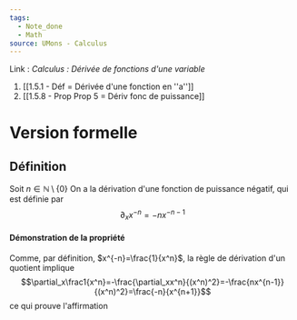 ```yaml
---
tags:
  - Note_done
  - Math
source: UMons - Calculus
---
```


Link :
_Calculus : Dérivée de fonctions d'une variable_
1. [[1.5.1 - Déf = Dérivée d'une fonction en ''a'']]
2. [[1.5.8 - Prop Prop 5 = Dériv fonc de puissance]]


# Version formelle
## Définition
Soit $n \in \mathbb{N}\setminus\{0 \}$ 
On a la dérivation d'une fonction de puissance négatif, qui est définie par $$\partial_x x^{-n}=-nx^{-n-1}$$
#### Démonstration de la propriété
Comme, par définition, $x^{-n}=\frac{1}{x^n}$, la règle de dérivation d'un quotient implique $$\partial_x\frac1{x^n}=-\frac{\partial_xx^n}{(x^n)^2}=-\frac{nx^{n-1}}{(x^n)^2}=\frac{-n}{x^{n+1}}$$
ce qui prouve l'affirmation
